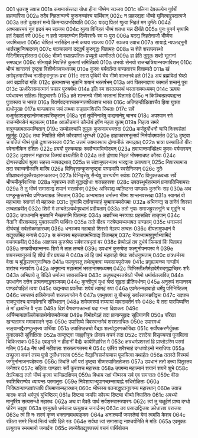 001  धृतराष्ट्र उवाच
001a कथमासंस्तदा योधा हीना भीष्मेण सञ्जय
001c बलिना देवकल्पेन गुर्वर्थे ब्रह्मचारिणा
002a तदैव निहतान्मन्ये कुरूनन्यांश्च पार्थिवान्
002c न प्राहरद्यदा भीष्मो घृणित्वाद्द्रुपदात्मजे
003a ततो दुःखतरं मन्ये किमन्यत्प्रभविष्यति
003c यदद्य पितरं श्रुत्वा निहतं मम दुर्मतेः
004a अश्मसारमयं नूनं हृदयं मम सञ्जय
004c श्रुत्वा विनिहतं भीष्मं शतधा यन्न दीर्यते
005a पुनः पुनर्न मृष्यामि हतं देवव्रतं रणे
005c न हतो जामदग्न्येन दिव्यैरस्त्रैः स्म यः पुरा
006a यदद्य निहतेनाजौ भीष्मेण जयमिच्छता
006c चेष्टितं नरसिंहेन तन्मे कथय सञ्जय
007  सञ्जय उवाच
007a सायाह्ने न्यपतद्भूमौ धार्तराष्ट्रान्विषादयन्
007c पाञ्चालानां ददद्धर्षं कुरुवृद्धः पितामहः
008a स शेते शरतल्पस्थो मेदिनीमस्पृशंस्तदा
008c भीष्मो रथात्प्रपतितः प्रच्युतो धरणीतले
009a हा हेति तुमुलः शब्दो भूतानां समपद्यत
009c सीमावृक्षे निपतिते कुरूणां समितिक्षये
010a उभयोः सेनयो राजन्क्षत्रियान्भयमाविशत्
010c भीष्मं शान्तनवं दृष्ट्वा विशीर्णकवचध्वजम्
010e कुरवः पर्यवर्तन्त पाण्डवाश्च विशाम्पते
011a खं तमोवृतमासीच्च नासीद्भानुमतः प्रभा
011c ररास पृथिवी चैव भीष्मे शान्तनवे हते
012a अयं ब्रह्मविदां श्रेष्ठो अयं ब्रह्मविदां गतिः
012c इत्यभाषन्त भूतानि शयानं भरतर्षभम्
013a अयं पितरमाज्ञाय कामार्तं शन्तनुं पुरा
013c ऊर्ध्वरेतसमात्मानं चकार पुरुषर्षभः
014a इति स्म शरतल्पस्थं भरतानाममध्यमम्
014c ऋषयः पर्यधावन्त सहिताः सिद्धचारणैः
015a हते शान्तनवे भीष्मे भरतानां पितामहे
015c न किञ्चित्प्रत्यपद्यन्त पुत्रास्तव च भारत
016a विवर्णवदनाश्चासन्गतश्रीकाश्च भारत
016c अतिष्ठन्व्रीडिताश्चैव ह्रिया युक्ता ह्यधोमुखाः
017a पाण्डवाश्च जयं लब्ध्वा सङ्ग्रामशिरसि स्थिताः
017c सर्वे दध्मुर्महाशङ्खान्हेमजालपरिष्कृतान्
018a भृशं तूर्यनिनादेषु वाद्यमानेषु चानघ
018c अपश्याम रणे राजन्भीमसेनं महाबलम्
018e आक्रीडमानं कौन्तेयं हर्षेण महता युतम्
019a निहत्य समरे शत्रून्महाबलसमन्वितान्
019c सम्मोहश्चापि तुमुलः कुरूणामभवत्तदा
020a कर्णदुर्योधनौ चापि निःश्वसेतां मुहुर्मुहुः
020c तथा निपतिते भीष्मे कौरवाणां धुरन्धरे
020e हाहाकारमभूत्सर्वं निर्मर्यादमवर्तत
021a दृष्ट्वा च पतितं भीष्मं पुत्रो दुःशासनस्तव
021c उत्तमं जवमास्थाय द्रोणानीकं समाद्रवत्
022a भ्रात्रा प्रस्थापितो वीरः स्वेनानीकेन दंशितः
022c प्रययौ पुरुषव्याघ्रः स्वसैन्यमभिचोदयन्
023a तमायान्तमभिप्रेक्ष्य कुरवः पर्यवारयन्
023c दुःशासनं महाराज किमयं वक्ष्यतीति वै
024a ततो द्रोणाय निहतं भीष्ममाचष्ट कौरवः
024c द्रोणस्तदप्रियं श्रुत्वा सहसा न्यपतद्रथात्
025a स संज्ञामुपलभ्याथ भारद्वाजः प्रतापवान्
025c निवारयामास तदा स्वान्यनीकानि मारिष
026a विनिवृत्तान्कुरून्दृष्ट्वा पाण्डवापि स्वसैनिकान्
026c दूतैः शीघ्राश्वसंयुक्तैरवहारमकारयन्
027a विनिवृत्तेषु सैन्येषु पारम्पर्येण सर्वशः
027c विमुक्तकवचाः सर्वे भीष्ममीयुर्नराधिपाः
028a व्युपारम्य ततो युद्धाद्योधाः शतसहस्रशः
028c उपतस्थुर्महात्मानं प्रजापतिमिवामराः
029a ते तु भीष्मं समासाद्य शयानं भरतर्षभम्
029c अभिवाद्य व्यतिष्ठन्त पाण्डवाः कुरुभिः सह
030a अथ पाण्डून्कुरूंश्चैव प्रणिपत्याग्रतः स्थितान्
030c अभ्यभाषत धर्मात्मा भीष्मः शान्तनवस्तदा
031a स्वागतं वो महाभागाः स्वागतं वो महारथाः
031c तुष्यामि दर्शनाच्चाहं युष्माकममरोपमाः
032a अभिनन्द्य स तानेवं शिरसा लम्बताब्रवीत्
032c शिरो मे लम्बतेऽत्यर्थमुपधानं प्रदीयताम्
033a ततो नृपाः समाजह्रुस्तनूनि च मृदूनि च
033c उपधानानि मुख्यानि नैच्छत्तानि पितामहः
034a अब्रवीच्च नरव्याघ्रः प्रहसन्निव तान्नृपान्
034c नैतानि वीरशय्यासु युक्तरूपाणि पार्थिवाः
035a ततो वीक्ष्य नरश्रेष्ठमभ्यभाषत पाण्डवम्
035c धनञ्जयं दीर्घबाहुं सर्वलोकमहारथम्
036a धनञ्जय महाबाहो शिरसो मेऽस्य लम्बतः
036c दीयतामुपधानं वै यद्युक्तमिह मन्यसे
037a स संन्यस्य महच्चापमभिवाद्य पितामहम्
037c नेत्राभ्यामश्रुपूर्णाभ्यामिदं वचनमब्रवीत्
038a आज्ञापय कुरुश्रेष्ठ सर्वशस्त्रभृतां वर
038c प्रेष्योऽहं तव दुर्धर्ष क्रियतां किं पितामह
039a तमब्रवीच्छान्तनवः शिरो मे तात लम्बते
039c उपधानं कुरुश्रेष्ठ फल्गुनोपनयस्व मे
039e शयनस्यानुरूपं हि शीघ्रं वीर प्रयच्छ मे
040a त्वं हि पार्थ महाबाहो श्रेष्ठः सर्वधनुष्मताम्
040c क्षत्रधर्मस्य वेत्ता च बुद्धिसत्त्वगुणान्वितः
041a फल्गुनस्तु तथेत्युक्त्वा व्यवसायपुरोजवः
041c प्रगृह्यामन्त्र्य गाण्डीवं शरांश्च नतपर्वणः
042a अनुमान्य महात्मानं भरतानाममध्यमम्
042c त्रिभिस्तीक्ष्णैर्महावेगैरुदगृह्णाच्छिरः शरैः
043a अभिप्राये तु विदिते धर्मात्मा सव्यसाचिना
043c अतुष्यद्भरतश्रेष्ठो भीष्मो धर्मार्थतत्त्ववित्
044a उपधानेन दत्तेन प्रत्यनन्दद्धनञ्जयम्
044c कुन्तीपुत्रं युधां श्रेष्ठं सुहृदां प्रीतिवर्धनम्
045a अनुरूपं शयानस्य पाण्डवोपहितं त्वया
045c यद्यन्यथा प्रवर्तेथाः शपेयं त्वामहं रुषा
046a एवमेतन्महाबाहो धर्मेषु परिनिष्ठितम्
046c स्वप्तव्यं क्षत्रियेणाजौ शरतल्पगतेन वै
047a एवमुक्त्वा तु बीभत्सुं सर्वांस्तानब्रवीद्वचः
047c राज्ञश्च राजपुत्रांश्च पाण्डवेनाभि संस्थितान्
048a शयेयमस्यां शय्यायां यावदावर्तनं रवेः
048c ये तदा पारयिष्यन्ति ते मां द्रक्ष्यन्ति वै नृपाः
049a दिशं वैश्रवणाक्रान्तां यदा गन्ता दिवाकरः
049c अर्चिष्मान्प्रतपँल्लोकान्रथेनोत्तमतेजसा
049e विमोक्ष्येऽहं तदा प्राणान्सुहृदः सुप्रियानपि
050a परिखा खन्यतामत्र ममावसदने नृपाः
050c उपासिष्ये विवस्वन्तमेवं शरशताचितः
050e उपारमध्वं सङ्ग्रामाद्वैराण्युत्सृज्य पार्थिवाः
051a उपातिष्ठन्नथो वैद्याः शल्योद्धरणकोविदाः
051c सर्वोपकरणैर्युक्ताः कुशलास्ते सुशिक्षिताः
052a तान्दृष्ट्वा जाह्नवीपुत्रः प्रोवाच वचनं तदा
052c दत्तदेया विसृज्यन्तां पूजयित्वा चिकित्सकाः
053a एवङ्गते न हीदानीं वैद्यैः कार्यमिहास्ति मे
053c क्षत्रधर्मप्रशस्तां हि प्राप्तोऽस्मि परमां गतिम्
054a नैष धर्मो महीपालाः शरतल्पगतस्य मे
054c एतैरेव शरैश्चाहं दग्धव्योऽन्ते नराधिपाः
055a तच्छ्रुत्वा वचनं तस्य पुत्रो दुर्योधनस्तव
055c वैद्यान्विसर्जयामास पूजयित्वा यथार्हतः
056a ततस्ते विस्मयं जग्मुर्नानाजनपदेश्वराः
056c स्थितिं धर्मे परां दृष्ट्वा भीष्मस्यामिततेजसः
057a उपधानं ततो दत्त्वा पितुस्तव जनेश्वर
057c सहिताः पाण्डवाः सर्वे कुरवश्च महारथाः
058a उपगम्य महात्मानं शयानं शयने शुभे
058c तेऽभिवाद्य ततो भीष्मं कृत्वा चाभिप्रदक्षिणम्
059a विधाय रक्षां भीष्मस्य सर्व एव समन्ततः
059c वीराः स्वशिबिराण्येव ध्यायन्तः परमातुराः
059e निवेशायाभ्युपागच्छन्सायाह्ने रुधिरोक्षिताः
060a निविष्टान्पाण्डवांश्चापि प्रीयमाणान्महारथान्
060c भीष्मस्य पतनाद्धृष्टानुपगम्य महारथान्
060e उवाच यादवः काले धर्मपुत्रं युधिष्ठिरम्
061a दिष्ट्या जयसि कौरव्य दिष्ट्या भीष्मो निपातितः
061c अवध्यो मानुषैरेष सत्यसन्धो महारथः
062a अथ वा दैवतैः पार्थ सर्वशस्त्रास्त्रपारगः
062c त्वां तु चक्षुर्हणं प्राप्य दग्धो घोरेण चक्षुषा
063a एवमुक्तो धर्मराजः प्रत्युवाच जनार्दनम्
063c तव प्रसादाद्विजयः क्रोधात्तव पराजयः
063e त्वं हि नः शरणं कृष्ण भक्तानामभयङ्करः
064a अनाश्चर्यो जयस्तेषां येषां त्वमसि केशव
064c रक्षिता समरे नित्यं नित्यं चापि हिते रतः
064e सर्वथा त्वां समासाद्य नाश्चर्यमिति मे मतिः
065a एवमुक्तः प्रत्युवाच स्मयमानो जनार्दनः
065c त्वय्येवैतद्युक्तरूपं वचनं पार्थिवोत्तम

